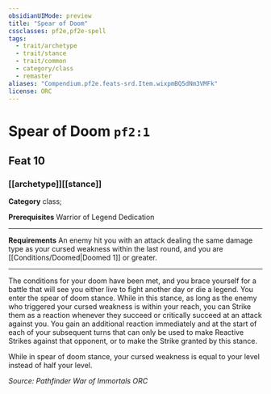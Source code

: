 ```yaml
---
obsidianUIMode: preview
title: "Spear of Doom"
cssclasses: pf2e,pf2e-spell
tags:
  - trait/archetype
  - trait/stance
  - trait/common
  - category/class
  - remaster
aliases: "Compendium.pf2e.feats-srd.Item.wixpmBQ5dNm3VMFk"
license: ORC
---
```

# Spear of Doom `pf2:1`
## Feat 10
### [[archetype]][[stance]]

**Category** class; 



**Prerequisites** Warrior of Legend Dedication
* * *
**Requirements** An enemy hit you with an attack dealing the same damage type as your cursed weakness within the last round, and you are [[Conditions/Doomed|Doomed 1]] or greater.

* * *

The conditions for your doom have been met, and you brace yourself for a battle that will see you either live to fight another day or die a legend. You enter the spear of doom stance. While in this stance, as long as the enemy who triggered your cursed weakness is within your reach, you can Strike them as a reaction whenever they succeed or critically succeed at an attack against you. You gain an additional reaction immediately and at the start of each of your subsequent turns that can only be used to make Reactive Strikes against that opponent, or to make the Strike granted by this stance.

While in spear of doom stance, your cursed weakness is equal to your level instead of half your level.

*Source: Pathfinder War of Immortals*
*ORC*